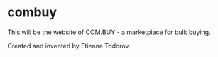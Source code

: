 # combuy

This will be the website of COM.BUY -
a marketplace for bulk buying.

Created and invented by Etienne Todorov.
